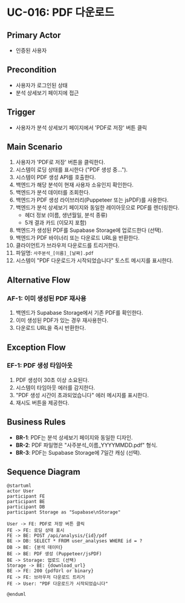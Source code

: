 # UC-016: PDF 다운로드

## Primary Actor
- 인증된 사용자

## Precondition
- 사용자가 로그인된 상태
- 분석 상세보기 페이지에 접근

## Trigger
- 사용자가 분석 상세보기 페이지에서 'PDF로 저장' 버튼 클릭

## Main Scenario

1. 사용자가 'PDF로 저장' 버튼을 클릭한다.
2. 시스템이 로딩 상태를 표시한다 ("PDF 생성 중...").
3. 시스템이 PDF 생성 API를 호출한다.
4. 백엔드가 해당 분석이 현재 사용자 소유인지 확인한다.
5. 백엔드가 분석 데이터를 조회한다.
6. 백엔드가 PDF 생성 라이브러리(Puppeteer 또는 jsPDF)를 사용한다.
7. 백엔드가 분석 상세보기 페이지와 동일한 레이아웃으로 PDF를 렌더링한다.
   - 헤더 정보 (이름, 생년월일, 분석 종류)
   - 5개 결과 카드 (이모지 포함)
8. 백엔드가 생성된 PDF를 Supabase Storage에 업로드한다 (선택).
9. 백엔드가 PDF 바이너리 또는 다운로드 URL을 반환한다.
10. 클라이언트가 브라우저 다운로드를 트리거한다.
11. 파일명: `사주분석_[이름]_[날짜].pdf`
12. 시스템이 "PDF 다운로드가 시작되었습니다" 토스트 메시지를 표시한다.

## Alternative Flow

### AF-1: 이미 생성된 PDF 재사용
1. 백엔드가 Supabase Storage에서 기존 PDF를 확인한다.
2. 이미 생성된 PDF가 있는 경우 재사용한다.
3. 다운로드 URL을 즉시 반환한다.

## Exception Flow

### EF-1: PDF 생성 타임아웃
1. PDF 생성이 30초 이상 소요된다.
2. 시스템이 타임아웃 에러를 감지한다.
3. "PDF 생성 시간이 초과되었습니다" 에러 메시지를 표시한다.
4. 재시도 버튼을 제공한다.

## Business Rules

- **BR-1**: PDF는 분석 상세보기 페이지와 동일한 디자인.
- **BR-2**: PDF 파일명은 "사주분석_이름_YYYYMMDD.pdf" 형식.
- **BR-3**: PDF는 Supabase Storage에 7일간 캐싱 (선택).

## Sequence Diagram

```plantuml
@startuml
actor User
participant FE
participant BE
participant DB
participant Storage as "Supabase\nStorage"

User -> FE: PDF로 저장 버튼 클릭
FE -> FE: 로딩 상태 표시
FE -> BE: POST /api/analysis/{id}/pdf
BE -> DB: SELECT * FROM user_analyses WHERE id = ?
DB -> BE: {분석 데이터}
BE -> BE: PDF 생성 (Puppeteer/jsPDF)
BE -> Storage: 업로드 (선택)
Storage -> BE: {download_url}
BE -> FE: 200 {pdfUrl or binary}
FE -> FE: 브라우저 다운로드 트리거
FE -> User: "PDF 다운로드가 시작되었습니다"

@enduml
```
